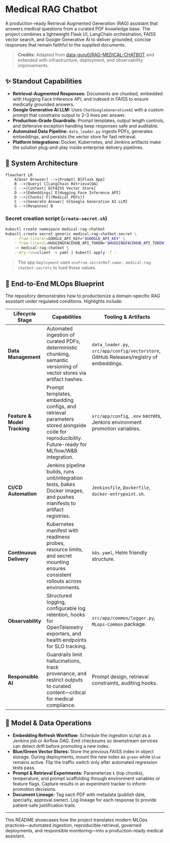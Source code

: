 # Medical RAG Chatbot

A production-ready Retrieval Augmented Generation (RAG) assistant that answers medical questions from a curated PDF knowledge base. The project combines a lightweight Flask UI, LangChain orchestration, FAISS vector search, and Google Generative AI to deliver grounded, concise responses that remain faithful to the supplied documents.

> **Credits:** Adapted from [data-guru0/RAG-MEDICAL-CHATBOT](https://github.com/data-guru0/RAG-MEDICAL-CHATBOT) and extended with infrastructure, deployment, and observability improvements.

## ✨ Standout Capabilities
- **Retrieval-Augmented Responses:** Documents are chunked, embedded with Hugging Face Inference API, and indexed in FAISS to ensure medically grounded answers.
- **Google Generative AI LLM:** Uses `ChatGoogleGenerativeAI` with a custom prompt that constrains output to 2–3 lines per answer.
- **Production-Grade Guardrails:** Prompt templates, output length controls, and defensive exception handling keep responses safe and auditable.
- **Automated Data Pipeline:** `data_loader.py` ingests PDFs, generates embeddings, and persists the vector store for fast retrieval.
- **Platform Integrations:** Docker, Kubernetes, and Jenkins artifacts make the solution plug-and-play inside enterprise delivery pipelines.

## 🧠 System Architecture
```mermaid
flowchart LR
    A[User Browser] -->|Prompt| B[Flask App]
    B -->|Query| C[LangChain RetrievalQA]
    C -->|Context| D[FAISS Vector Store]
    D -->|Embeddings| E[Hugging Face Inference API]
    D -->|Chunks| F[(Medical PDFs)]
    C -->|Generate Answer| G[Google Generative AI LLM]
    G -->|Response| B
```

### Secret creation script (`create-secret.sh`)
```bash
kubectl create namespace medical-rag-chatbot
kubectl create secret generic medical-rag-chatbot-secret \
    --from-literal=GOOGLE_API_KEY="$GOOGLE_API_KEY" \
    --from-literal=HUGGINGFACEHUB_API_TOKEN="$HUGGINGFACEHUB_API_TOKEN" \
    -n medical-rag-chatbot \
    --dry-run=client -o yaml | kubectl apply -f -
```
> The app `Deployment` uses `envFrom.secretRef.name: medical-rag-chatbot-secrets` to load these values.


## 🧩 End-to-End MLOps Blueprint
The repository demonstrates how to productionize a domain-specific RAG assistant under regulated conditions. Highlights include:

| Lifecycle Stage | Capabilities | Tooling & Artifacts |
| --- | --- | --- |
| **Data Management** | Automated ingestion of curated PDFs, deterministic chunking, semantic versioning of vector stores via artifact hashes. | `data_loader.py`, `src/app/config/vectorstore`, GitHub Releases/registry of embeddings. |
| **Feature & Model Tracking** | Prompt templates, embedding configs, and retrieval parameters stored alongside code for reproducibility. Future-ready for MLflow/W&B integration. | `src/app/config`, `.env` secrets, Jenkins environment promotion variables. |
| **CI/CD Automation** | Jenkins pipeline builds, runs unit/integration tests, bakes Docker images, and pushes manifests to artifact registries. | `Jenkinsfile`, `Dockerfile`, `docker-entrypoint.sh`. |
| **Continuous Delivery** | Kubernetes manifest with readiness probes, resource limits, and secret mounting ensures consistent rollouts across environments. | `k8s.yaml`, Helm friendly structure. |
| **Observability** | Structured logging, configurable log retention, hooks for OpenTelemetry exporters, and health endpoints for SLO tracking. | `src/app/common/logger.py`, `MLops-Common` package. |
| **Responsible AI** | Guardrails limit hallucinations, track provenance, and restrict outputs to curated content—critical for medical compliance. | Prompt design, retrieval constraints, auditing hooks. |

## 🔄 Model & Data Operations
- **Embedding Refresh Workflow:** Schedule the ingestion script as a Jenkins job or Airflow DAG. Emit checksums so downstream services can detect drift before promoting a new index.
- **Blue/Green Vector Stores:** Store the previous FAISS index in object storage. During deployments, mount the new index as `green` while `blue` remains active. Flip the traffic switch only after automated regression tests pass.
- **Prompt & Retrieval Experiments:** Parameterize `k` (top chunks), temperature, and prompt scaffolding through environment variables or feature flags. Capture results in an experiment tracker to inform promotion decisions.
- **Document Lineage:** Tag each PDF with metadata (publish date, specialty, approval owner). Log lineage for each response to provide patient-safe justification trails.

---
This README showcases how the project translates modern MLOps practices—automated ingestion, reproducible retrieval, governed deployments, and responsible monitoring—into a production-ready medical assistant.
